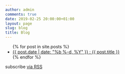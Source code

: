 ```yaml
---
author: admin
comments: true
date: 2019-02-25 20:00:00+01:00
layout: page
slug: blog
title: Blog
---
```


<div>

  <ul>
    {% for post in site.posts %}
      <li><a class="post-link" href="{{ site.baseurl }}/{{ post.url }}">{{ post.date | date: "%b %-d, %Y" }} : {{ post.title }}</a> </li>
    {% endfor %}
  </ul>

  <p>subscribe <a href="{{ site.baseurl }}/atom.xml">via RSS</a></p>

</div>   
